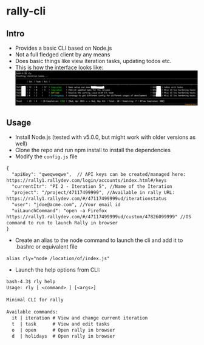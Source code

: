 # rally-cli


## Intro
  * Provides a basic CLI based on Node.js
  * Not a full fledged client by any means
  * Does basic things like view iteration tasks, updating todos etc.
  * This is how the interface looks like:
![](images/ss.png)

## Usage
  * Install Node.js (tested with v5.0.0, but might work with older versions as well)
  * Clone the repo and run npm install to install the dependencies
  * Modify the `config.js` file
 
```
{
  "apiKey": "qweqweqwe",  // API keys can be created/managed here: https://rally1.rallydev.com/login/accounts/index.html#/keys
  "currentItr": "PI 2 - Iteration 5", //Name of the Iteration
  "project": "/project/47117499999", //Available in rally URL: https://rally1.rallydev.com/#/47117499999ud/iterationstatus
  "user": "jdoe@acme.com", //Your email id 
  "uiLaunchCommand": "open -a Firefox https://rally1.rallydev.com/#/47117499999ud/custom/47826099999" //OS command to run to launch Rally in browser
}
```
  * Create an alias to the node command to launch the cli and add it to .bashrc or equivalent file
  
```
alias rly="node /location/of/index.js"
```
  * Launch the help options from CLI:
  
```  
bash-4.3$ rly help
Usage: rly [ <command> ] [<args>]

Minimal CLI for rally

Available commands:
  it | iteration # View and change current iteration
  t  | task      # View and edit tasks
  o  | open      # Open rally in browser
  d  | holidays  # Open rally in browser
  
```
